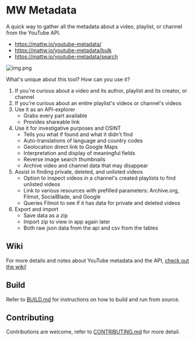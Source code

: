 # MW Metadata

A quick way to gather all the metadata about a video, playlist, or channel from the YouTube API.

- https://mattw.io/youtube-metadata/
- https://mattw.io/youtube-metadata/bulk
- https://mattw.io/youtube-metadata/search

![img.png](img/readme.png)

What's unique about this tool? How can you use it?

1. If you're curious about a video and its author, playlist and its creator, or channel
2. If you're curious about an entire playlist's videos or channel's videos
3. Use it as an API-explorer
   - Grabs every part available
   - Provides shareable link
4. Use it for investigative purposes and OSINT
   - Tells you what if found and what it didn't find
   - Auto-translations of language and country codes
   - Geolocation direct link to Google Maps
   - Interpretation and display of meaningful fields
   - Reverse image search thumbnails
   - Archive video and channel data that may disappear
5. Assist in finding private, deleted, and unlisted videos
   - Option to inspect videos in a channel's created playlists to find unlisted videos
   - Link to various resources with prefilled parameters: Archive.org, Filmot, SocialBlade, and Google
   - Queries Filmot to see if it has data for private and deleted videos
6. Export and import
   - Save data as a zip
   - Import zip to view in app again later
   - Both raw json data from the api and csv from the tables

## Wiki

For more details and notes about YouTube metadata and the API, [check out the wiki!](https://github.com/mattwright324/youtube-metadata/wiki)

## Build

Refer to [BUILD.md](https://github.com/mattwright324/youtube-metadata/blob/master/BUILD.md)
for instructions on how to build and run from source.

## Contributing

Contributions are welcome, refer
to [CONTRIBUTING.md](https://github.com/mattwright324/youtube-metadata/blob/master/CONTRIBUTING.md)
for more detail.
